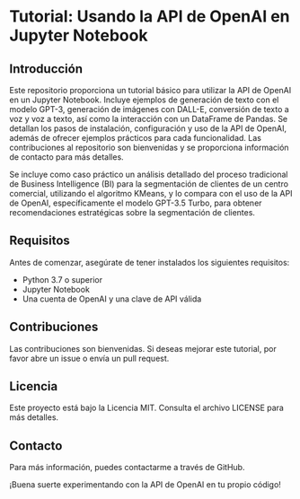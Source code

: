 # Tutorial: Usando la API de OpenAI en Jupyter Notebook

## Introducción

Este repositorio proporciona un tutorial básico para utilizar la API de OpenAI en un Jupyter Notebook. Incluye ejemplos de generación de texto con el modelo GPT-3, generación de imágenes con DALL-E, conversión de texto a voz y voz a texto, así como la interacción con un DataFrame de Pandas. Se detallan los pasos de instalación, configuración y uso de la API de OpenAI, además de ofrecer ejemplos prácticos para cada funcionalidad. Las contribuciones al repositorio son bienvenidas y se proporciona información de contacto para más detalles.

Se incluye como caso práctico un análisis detallado del proceso tradicional de Business Intelligence (BI) para la segmentación de clientes de un centro comercial, utilizando el algoritmo KMeans, y lo compara con el uso de la API de OpenAI, específicamente el modelo GPT-3.5 Turbo, para obtener recomendaciones estratégicas sobre la segmentación de clientes.

## Requisitos

Antes de comenzar, asegúrate de tener instalados los siguientes requisitos:

- Python 3.7 o superior
- Jupyter Notebook
- Una cuenta de OpenAI y una clave de API válida

## Contribuciones

Las contribuciones son bienvenidas. Si deseas mejorar este tutorial, por favor abre un issue o envía un pull request.

## Licencia

Este proyecto está bajo la Licencia MIT. Consulta el archivo LICENSE para más detalles.

## Contacto

Para más información, puedes contactarme a través de GitHub.

¡Buena suerte experimentando con la API de OpenAI en tu propio código!

